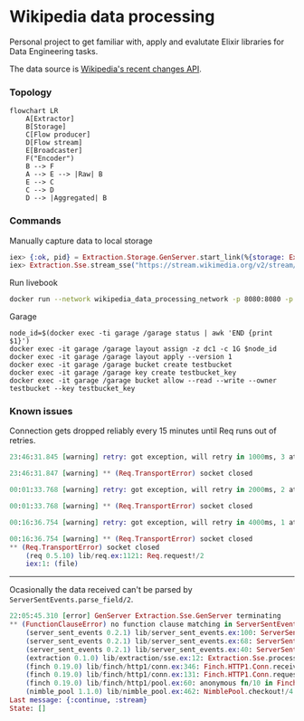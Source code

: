 # Wikipedia data processing

Personal project to get familiar with, apply and evalutate Elixir libraries for Data Engineering tasks.

The data source is [Wikipedia's recent changes API](https://www.mediawiki.org/wiki/API:RecentChanges).

### Topology

```mermaid
flowchart LR
    A[Extractor]
    B[Storage]
    C[Flow producer]
    D[Flow stream]
    E[Broadcaster]
    F("Encoder")
    B --> F
    A --> E --> |Raw| B
    E --> C
    C --> D
    D --> |Aggregated| B
```

### Commands

Manually capture data to local storage
```elixir
iex> {:ok, pid} = Extraction.Storage.GenServer.start_link(%{storage: Extraction.Storage.S3, formatter: Extraction.Storage.Formatter.Json})
iex> Extraction.Sse.stream_sse("https://stream.wikimedia.org/v2/stream/recentchange", &Extraction.Sse.process_sse/2)
```

Run livebook
```bash
docker run --network wikipedia_data_processing_network -p 8080:8080 -p 8081:8081 --pull always -u $(id -u):$(id -g) -v $(pwd)/data_exploration:/data ghcr.io/livebook-dev/livebook
```

Garage
```
node_id=$(docker exec -ti garage /garage status | awk 'END {print $1}')
docker exec -it garage /garage layout assign -z dc1 -c 1G $node_id
docker exec -it garage /garage layout apply --version 1
docker exec -it garage /garage bucket create testbucket
docker exec -it garage /garage key create testbucket_key
docker exec -it garage /garage bucket allow --read --write --owner testbucket --key testbucket_key
```


### Known issues

Connection gets dropped reliably every 15 minutes until Req runs out of retries.
```elixir
23:46:31.845 [warning] retry: got exception, will retry in 1000ms, 3 attempts left

23:46:31.847 [warning] ** (Req.TransportError) socket closed

00:01:33.768 [warning] retry: got exception, will retry in 2000ms, 2 attempts left

00:01:33.768 [warning] ** (Req.TransportError) socket closed

00:16:36.754 [warning] retry: got exception, will retry in 4000ms, 1 attempt left

00:16:36.754 [warning] ** (Req.TransportError) socket closed
** (Req.TransportError) socket closed
    (req 0.5.10) lib/req.ex:1121: Req.request!/2
    iex:1: (file)
```

---

Ocasionally the data received can't be parsed by `ServerSentEvents.parse_field/2`.

```elixir
22:05:45.310 [error] GenServer Extraction.Sse.GenServer terminating
** (FunctionClauseError) no function clause matching in ServerSentEvents.parse_field/2
    (server_sent_events 0.2.1) lib/server_sent_events.ex:100: ServerSentEvents.parse_field(<<130, 208, 184, 58, 208, 161, 209, 130, 208, 176, 209, 130, 208, 184, 209, 129, 209, 130, 208, 184, 208, 186, 208, 176, 32, 209, 129, 209, 130, 209, 128, 208, 176, 208, 189, 208, 184, 209, 134, 47, 208, 154, 208, 190, 208, 188, 208, 188, 208, 181, ...>>, [])
    (server_sent_events 0.2.1) lib/server_sent_events.ex:68: ServerSentEvents.parse_event/2
    (server_sent_events 0.2.1) lib/server_sent_events.ex:40: ServerSentEvents.parse/2
    (extraction 0.1.0) lib/extraction/sse.ex:12: Extraction.Sse.process_sse/2
    (finch 0.19.0) lib/finch/http1/conn.ex:346: Finch.HTTP1.Conn.receive_response/8
    (finch 0.19.0) lib/finch/http1/conn.ex:131: Finch.HTTP1.Conn.request/8
    (finch 0.19.0) lib/finch/http1/pool.ex:60: anonymous fn/10 in Finch.HTTP1.Pool.request/6
    (nimble_pool 1.1.0) lib/nimble_pool.ex:462: NimblePool.checkout!/4
Last message: {:continue, :stream}
State: []
```